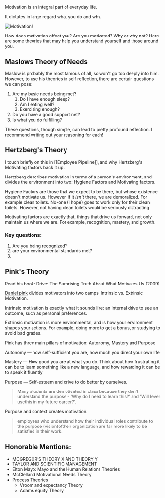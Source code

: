
Motivation is an integral part of everyday life.

It dictates in large regard what you do and why.

![Motivation!](https://images.unsplash.com/photo-1528716321680-815a8cdb8cbe?ixlib=rb-1.2.1&ixid=MnwxMjA3fDB8MHxwaG90by1wYWdlfHx8fGVufDB8fHx8&auto=format&fit=crop&w=1076&q=80)

How does motivation affect you? Are you motivated? Why or why not? Here are some theories that may help you understand yourself and those around you.

## Maslows Theory of Needs

Maslow is probably the most famous of all, so won't go too deeply into him. However, to use his theories in self reflection, there are certain questions we can pose:

1. Are my basic needs being met?
	1. Do I have enough sleep?
	2. Am I eating well?
	3. Exercising enough?
2. Do you have a good support net?
3. Is what you do fulfilling?

These questions, though simple, can lead to pretty profound reflection. I recommend writing out your reasoning for each!

## Hertzberg's Theory

I touch briefly on this in [[Employee Pipeline]], and why Hertzberg's Motivating factors back it up.

Hertzberg describes motivation in terms of a person's environment, and divides the environment into two: Hygiene Factors and Motivating factors.

Hygiene Factors are those that we expect to be there, but whose existence doesn't motivate us. However, if it *isn't* there, we are demoralized. For example clean toilets. No-one (I hope) goes to work only for their clean toilets. However, not having clean toilets would be seriously distracting

Motivating factors are exactly that, things that drive us forward, not only maintain us where we are. For example, recognition, mastery, and growth.

### Key questions:

1. Are you being recognized?
2. are your environmental standards met?
3.


## Pink's Theory

Read his book: Drive: The Surprising Truth About What Motivates Us (2009)

[Daniel pink](https://www.toolshero.com/psychology/daniel-pink-motivation-theory/) divides motivators into two camps: Intrinsic vs. Extrinsic Motivation.

Intrinsic motivation is exactly what it sounds like: an internal drive to see an outcome, such as personal preferences.

Extrinsic motivation is more environmental, and is how your environment shapes your actions. For example, doing more to get a bonus, or studying to avoid bad grades.

Pink has three main pillars of motivation: Autonomy, Mastery and Purpose

Autonomy — how self-sufficient you are, how much you direct your own life

Mastery — How good you are at what you do. Think about how frustrating it can be to learn something like a new language, and how rewarding it can be to speak it fluently

Purpose — Self-esteem and drive to do better by ourselves.

> Many students are demotivated in class because they don't understand the purpose - 'Why do I need to learn this?' and 'Will Iever usethis in my future career?'.

Purpose and context creates motivation.

>employees who understand how their individual roles contribute to the purpose (vision)oftheir organization are far more likely to be satisfied in their work.

## Honorable Mentions:

- MCGREGOR’S THEORY X AND THEORY Y
- TAYLOR AND SCIENTIFIC MANAGEMENT
- Elton Mayo: Mayo and the Human Relations Theories
- McClelland Motivational Needs Theory
- Process Theories
	- Vroom and expectancy Theory
	- Adams equity Theory
